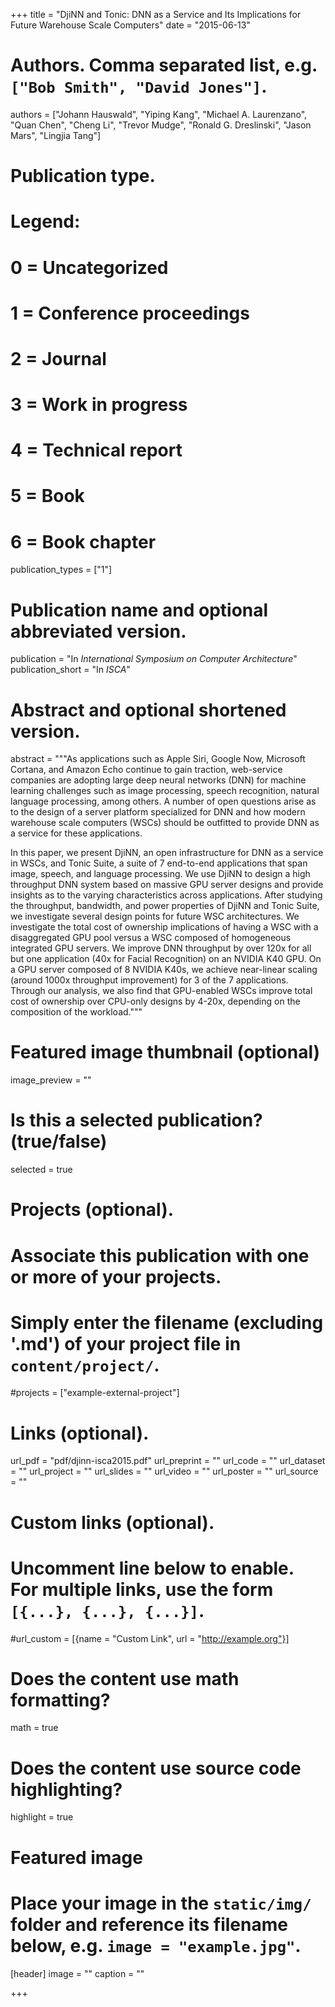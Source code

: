 +++
title = "DjiNN and Tonic: DNN as a Service and Its Implications for Future Warehouse Scale Computers"
date = "2015-06-13"

# Authors. Comma separated list, e.g. `["Bob Smith", "David Jones"]`.
authors = ["Johann Hauswald", "Yiping Kang", "Michael A. Laurenzano", "Quan Chen", "Cheng Li", "Trevor Mudge", "Ronald G. Dreslinski", "Jason Mars", "Lingjia Tang"]

# Publication type.
# Legend:
# 0 = Uncategorized
# 1 = Conference proceedings
# 2 = Journal
# 3 = Work in progress
# 4 = Technical report
# 5 = Book
# 6 = Book chapter
publication_types = ["1"]

# Publication name and optional abbreviated version.
publication = "In *International Symposium on Computer Architecture*"
publication_short = "In *ISCA*"

# Abstract and optional shortened version.
abstract = """As applications such as Apple Siri, Google Now, Microsoft Cortana, and Amazon Echo continue to gain traction, web-service companies are adopting large deep neural networks (DNN) for machine learning challenges such as image processing, speech recognition, natural language processing, among others. A number of open questions arise as to the design of a server platform specialized for DNN and how modern warehouse scale computers (WSCs) should be outfitted to provide DNN as a service for these applications. 

In this paper, we present DjiNN, an open infrastructure for DNN as a service in WSCs, and Tonic Suite, a suite of 7 end-to-end applications that span image, speech, and language processing. We use DjiNN to design a high throughput DNN system based on massive GPU server designs and provide insights as to the varying characteristics across applications. After studying the throughput, bandwidth, and power properties of DjiNN and Tonic Suite, we investigate several design points for future WSC architectures. We investigate the total cost of ownership implications of having a WSC with a disaggregated GPU pool versus a WSC composed of homogeneous integrated GPU servers. We improve DNN throughput by over 120x for all but one application (40x for Facial Recognition) on an NVIDIA K40 GPU. On a GPU server composed of 8 NVIDIA K40s, we achieve near-linear scaling (around 1000x throughput improvement) for 3 of the 7 applications. Through our analysis, we also find that GPU-enabled WSCs improve total cost of ownership over CPU-only designs by 4-20x, depending on the composition of the workload."""

# Featured image thumbnail (optional)
image_preview = ""

# Is this a selected publication? (true/false)
selected = true

# Projects (optional).
#   Associate this publication with one or more of your projects.
#   Simply enter the filename (excluding '.md') of your project file in `content/project/`.
#projects = ["example-external-project"]

# Links (optional).
url_pdf = "pdf/djinn-isca2015.pdf"
url_preprint = ""
url_code = ""
url_dataset = ""
url_project = ""
url_slides = ""
url_video = ""
url_poster = ""
url_source = ""

# Custom links (optional).
#   Uncomment line below to enable. For multiple links, use the form `[{...}, {...}, {...}]`.
#url_custom = [{name = "Custom Link", url = "http://example.org"}]

# Does the content use math formatting?
math = true

# Does the content use source code highlighting?
highlight = true

# Featured image
# Place your image in the `static/img/` folder and reference its filename below, e.g. `image = "example.jpg"`.
[header]
image = ""
caption = ""

+++

